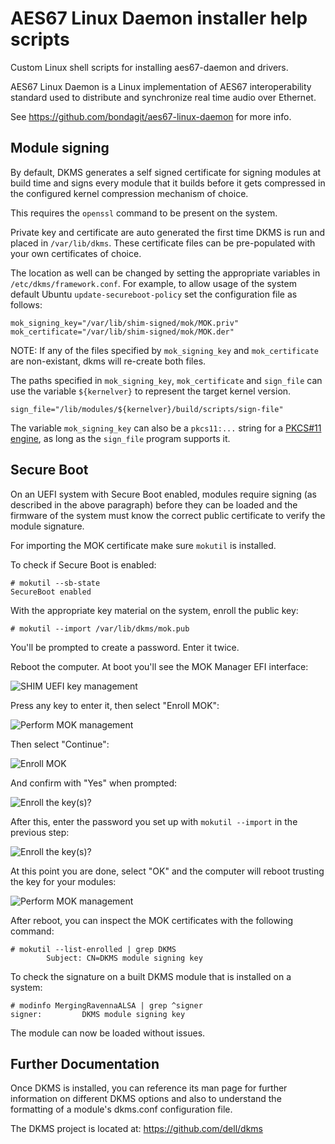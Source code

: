 # AES67 Linux Daemon installer help scripts
Custom Linux shell scripts for installing aes67-daemon and drivers.

AES67 Linux Daemon is a Linux implementation of AES67 interoperability standard used to distribute and synchronize real time audio over Ethernet. 

See https://github.com/bondagit/aes67-linux-daemon for more info. 

Module signing
--

By default, DKMS generates a self signed certificate for signing modules at
build time and signs every module that it builds before it gets compressed in
the configured kernel compression mechanism of choice.

This requires the `openssl` command to be present on the system.

Private key and certificate are auto generated the first time DKMS is run and
placed in `/var/lib/dkms`. These certificate files can be pre-populated with
your own certificates of choice.

The location as well can be changed by setting the appropriate variables in
`/etc/dkms/framework.conf`. For example, to allow usage of the system default
Ubuntu `update-secureboot-policy` set the configuration file as follows:
```
mok_signing_key="/var/lib/shim-signed/mok/MOK.priv"
mok_certificate="/var/lib/shim-signed/mok/MOK.der"
```
NOTE: If any of the files specified by `mok_signing_key` and
`mok_certificate` are non-existant, dkms will re-create both files.

The paths specified in `mok_signing_key`, `mok_certificate` and `sign_file` can
use the variable `${kernelver}` to represent the target kernel version.
```
sign_file="/lib/modules/${kernelver}/build/scripts/sign-file"
```

The variable `mok_signing_key` can also be a `pkcs11:...` string for a [PKCS#11
engine](https://www.rfc-editor.org/rfc/rfc7512), as long as the `sign_file`
program supports it.

Secure Boot
--

On an UEFI system with Secure Boot enabled, modules require signing (as
described in the above paragraph) before they can be loaded and the firmware of
the system must know the correct public certificate to verify the module
signature.

For importing the MOK certificate make sure `mokutil` is installed.

To check if Secure Boot is enabled:

```
# mokutil --sb-state
SecureBoot enabled
```

With the appropriate key material on the system, enroll the public key:

```
# mokutil --import /var/lib/dkms/mok.pub
```

You'll be prompted to create a password. Enter it twice.

Reboot the computer. At boot you'll see the MOK Manager EFI interface:

![SHIM UEFI key management](/images/mok-key-1.png)

Press any key to enter it, then select "Enroll MOK":

![Perform MOK management](/images/mok-key-2.png)

Then select "Continue":

![Enroll MOK](/images/mok-key-3.png)

And confirm with "Yes" when prompted:

![Enroll the key(s)?](/images/mok-key-4.png)

After this, enter the password you set up with `mokutil --import` in the
previous step:

![Enroll the key(s)?](/images/mok-key-5.png)

At this point you are done, select "OK" and the computer will reboot trusting
the key for your modules:

![Perform MOK management](/images/mok-key-6.png)

After reboot, you can inspect the MOK certificates with the following command:

```
# mokutil --list-enrolled | grep DKMS
        Subject: CN=DKMS module signing key
```

To check the signature on a built DKMS module that is installed on a system:

```
# modinfo MergingRavennaALSA | grep ^signer
signer:         DKMS module signing key
```

The module can now be loaded without issues.

Further Documentation
--

Once DKMS is installed, you can reference its man page for further information
on different DKMS options and also to understand the formatting of a module's
dkms.conf configuration file.

The DKMS project is located at: https://github.com/dell/dkms
